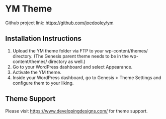 # YM Theme

Github project link: https://github.com/joedooley/ym


## Installation Instructions

1. Upload the YM theme folder via FTP to your wp-content/themes/ directory. (The Genesis parent theme needs to be in the wp-content/themes/ directory as well.)
2. Go to your WordPress dashboard and select Appearance.
3. Activate the YM theme.
4. Inside your WordPress dashboard, go to Genesis > Theme Settings and configure them to your liking.


## Theme Support

Please visit https://www.developingdesigns.com/ for theme support.
